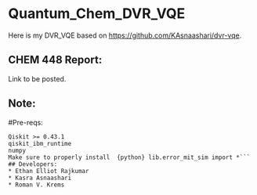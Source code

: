 # Quantum_Chem_DVR_VQE
Here is my DVR_VQE based on https://github.com/KAsnaashari/dvr-vqe. 

## CHEM 448 Report: 
Link to be posted. 


## Note: 
#Pre-reqs: 
```{python}
Qiskit >= 0.43.1
qiskit_ibm_runtime 
numpy
Make sure to properly install  {python} lib.error_mit_sim import *```
## Developers:
* Ethan Elliot Rajkumar 
* Kasra Asnaashari
* Roman V. Krems
